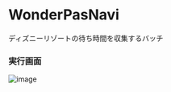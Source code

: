 # WonderPasNavi
ディズニーリゾートの待ち時間を収集するバッチ
### 実行画面
![image](https://github.com/user-attachments/assets/8100ccc2-3106-42f7-be71-38aa1ca5a4a0)
